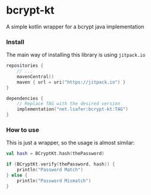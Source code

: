 # bcrypt-kt

A simple kotlin wrapper for a bcrypt java implementation

### Install

The main way of installing this library is
using `jitpack.io`

```kts
repositories {
    // ...
    mavenCentral()
    maven { url = uri("https://jitpack.io") }
}

dependencies {
    // Replace TAG with the desired version
    implementation("net.lsafer:bcrypt-kt:TAG")
}
```

### How to use

This is just a wrapper, so the usage is almost similar:

```kt
val hash = BCryptKt.hash(thePassword)

if (BCryptKt.verify(thePassword, hash)) {
    println("Password Match")
} else {
    println("Password Mismatch")
}
```
